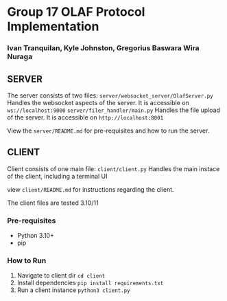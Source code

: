 # Group 17 OLAF Protocol Implementation

### Ivan Tranquilan, Kyle Johnston, Gregorius Baswara Wira Nuraga

## SERVER

The server consists of two files:
`server/websocket_server/OlafServer.py` Handles the websocket aspects of the server. It is accessible on `ws://localhost:9000`
`server/filer_handler/main.py` Handles the file upload of the server. It is accessible on `http://localhost:8001`

View the `server/README.md` for pre-requisites and how to run the server.

## CLIENT

Client consists of one main file:
`client/client.py` Handles the main instace of the client, including a terminal UI

view `client/README.md` for instructions regarding the client.

The client files are tested 3.10/11

### Pre-requisites

- Python 3.10+
- pip

### How to Run

1. Navigate to client dir `cd client`
2. Install dependencies `pip install requirements.txt`
3. Run a client instance `python3 client.py`
